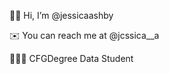 👋🏼 Hi, I’m @jessicaashby <p>
✉️ You can reach me at @jcssica__a <p>
👩🏼‍💻 CFGDegree Data Student

<!---
jessicaashby/jessicaashby is a ✨ special ✨ repository because its `README.md` (this file) appears on your GitHub profile.
You can click the Preview link to take a look at your changes.
--->
